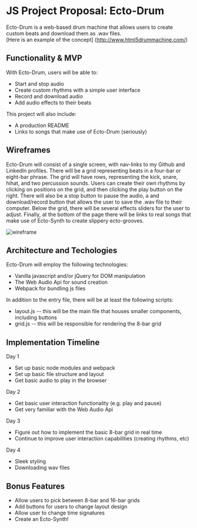 # JS Project Proposal: Ecto-Drum
Ecto-Drum is a web-based drum machine that allows users to create custom beats and download them as .wav files.  
[Here is an example of the concept] (http://www.html5drummachine.com/)

## Functionality & MVP
With Ecto-Drum, users will be able to:
* Start and stop audio
* Create custom rhythms with a simple user interface
* Record and download audio
* Add audio effects to their beats  

This project will also include:
* A production README
* Links to songs that make use of Ecto-Drum (seriously)

## Wireframes
Ecto-Drum will consist of a single screen, with nav-links to my Github and LinkedIn profiles. There will be a grid representing beats in a four-bar or eight-bar phrase. The grid will have rows, representing the kick, snare, hihat, and two percussion sounds. Users can create their own rhythms by clicking on positions on the grid, and then clicking the play button on the right. There will also be a stop button to pause the audio, a and download/record button that allows the user to save the .wav file to their computer. Below the grid, there will be several effects sliders for the user to adjust. Finally, at the bottom of the page there will be links to real songs that make use of Ecto-Synth to create slippery ecto-grooves.

![wireframe](https://github.com/ethannkschneider/ecto-drum/blob/master/Wireframe.png)

## Architecture and Techologies
Ecto-Drum will employ the following technologies:
* Vanilla javascript and/or jQuery for DOM manipulation
* The Web Audio Api for sound creation
* Webpack for bundling js files

In addition to the entry file, there will be at least the following scripts:
* layout.js -- this will be the main file that houses smaller components, including buttons
* grid.js -- this will be responsible for rendering the 8-bar grid

## Implementation Timeline
Day 1
* Set up basic node modules and webpack
* Set up basic file structure and layout
* Get basic audio to play in the browser  

Day 2
* Get basic user interaction functionality (e.g. play and pause)
* Get very familiar with the Web Audio Api  

Day 3
* Figure out how to implement the basic 8-bar grid in real time
* Continue to improve user interaction capabilities (creating rhythms, etc)  

Day 4
* Sleek styling
* Downloading wav files


## Bonus Features
* Allow users to pick between 8-bar and 16-bar grids
* Add buttons for users to change layout design
* Allow user to change time signatures
* Create an Ecto-Synth!
